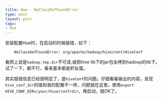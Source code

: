 ```yaml
---
title: Hue - NoClassDefFoundError
type: post
layout: post
tags:
- Hue
---
```


安装配置Hue时，在启动的时候报错，如下：

        NoClassDefFoundError: org/apache/hadoop/hive/conf/HiveConf

看网上说是`hadoop.tmp.dir`不可读,或把hive lib下的jar包全拷到hadoop的lib下。试了一下，都不行，看来基本都是虾扯蛋。

其实报错信息已经很明显了，是`hiveConf`的问题。仔细看看输出的内容，发现`hive_conf_dir`的值和我的配置不一样，问题就在这里。使用`export HIVE_CONF_DIR=/your/hive/conf/dir`，再启动，就OK了。